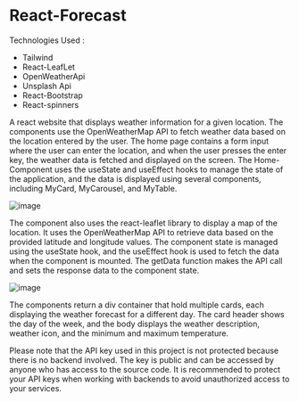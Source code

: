 # React-Forecast
Technologies Used : 
* Tailwind
* React-LeafLet
* OpenWeatherApi
* Unsplash Api
* React-Bootstrap
* React-spinners

A react website that displays weather information for a given location.
The components use the OpenWeatherMap API to fetch weather data based on the location entered by the user. The home page contains a form input where the user can enter the location, and when the user presses the enter key, the weather data is fetched and displayed on the screen. The Home-Component uses the useState and useEffect hooks to manage the state of the application, and the data is displayed using several components, including MyCard, MyCarousel, and MyTable.

![image](https://user-images.githubusercontent.com/84717550/219749710-4ee10aa3-63c6-4e75-a0ac-caf8cb9c89e8.png)

The component also uses the react-leaflet library to display a map of the location.
It uses the OpenWeatherMap API to retrieve data based on the provided latitude and longitude values. The component state is managed using the useState hook, and the useEffect hook is used to fetch the data when the component is mounted. The getData function makes the API call and sets the response data to the component state.

![image](https://user-images.githubusercontent.com/84717550/219749898-e2a14723-d82b-4f29-bb8e-32bf411de887.png)


The components return a div container that hold multiple cards, each displaying the weather forecast for a different day. The card header shows the day of the week, and the body displays the weather description, weather icon, and the minimum and maximum temperature.

Please note that the API key used in this project is not protected because there is no backend involved. The key is public and can be accessed by anyone who has access to the source code. It is recommended to protect your API keys when working with backends to avoid unauthorized access to your services.
